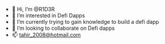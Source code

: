 - 👋 Hi, I’m @R1D3R
- 👀 I’m interested in Defi Dapps
- 🌱 I’m currently trying to gain knowledge to build a defi dapp
- 💞️ I’m looking to collaborate on Defi dapps
- 📫 tahir_2008@hotmail.com

<!---
R1D3R/R1D3R is a ✨ special ✨ repository because its `README.md` (this file) appears on your GitHub profile.
You can click the Preview link to take a look at your changes.
--->
